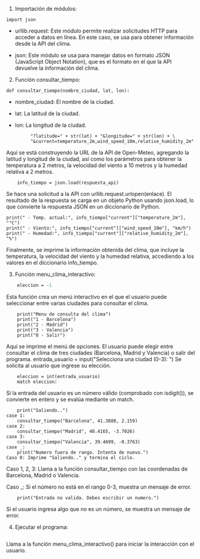 1) Importación de módulos:


``` import urllib.request
import json
```

- urllib.request: Este módulo permite realizar solicitudes HTTP para acceder a datos en línea. En este caso, se usa para obtener información desde la API del clima.


- json: Este módulo se usa para manejar datos en formato JSON (JavaScript Object Notation), que es el formato en el que la API devuelve la información del clima.


2) Función consultar_tiempo:


``` def consultar_tiempo(nombre_ciudad, lat, lon): ```


- nombre_ciudad: El nombre de la ciudad.

- lat: La latitud de la ciudad.

- lon: La longitud de la ciudad.


``` enlace = "https://api.open-meteo.com/v1/forecast" + \
         "?latitude=" + str(lat) + "&longitude=" + str(lon) + \
         "&current=temperature_2m,wind_speed_10m,relative_humidity_2m" 
```

Aquí se está construyendo la URL de la API de Open-Meteo, agregando la latitud y longitud de la ciudad, así como los parámetros para obtener la temperatura a 2 metros, la velocidad del viento a 10 metros y la humedad relativa a 2 metros.


``` with urllib.request.urlopen(enlace) as respuesta_api:
    info_tiempo = json.load(respuesta_api)
```

Se hace una solicitud a la API con urllib.request.urlopen(enlace). El resultado de la respuesta se carga en un objeto Python usando json.load, lo que convierte la respuesta JSON en un diccionario de Python.


``` print("Clima actual en " + nombre_ciudad + ":")
print(" - Temp. actual:", info_tiempo["current"]["temperature_2m"], "°C")
print(" - Viento:", info_tiempo["current"]["wind_speed_10m"], "km/h")
print(" - Humedad:", info_tiempo["current"]["relative_humidity_2m"], "%")
```

Finalmente, se imprime la información obtenida del clima, que incluye la temperatura, la velocidad del viento y la humedad relativa, accediendo a los valores en el diccionario info_tiempo.


3) Función menu_clima_interactivo:


``` def menu_clima_interactivo():
    eleccion = -1
```

Esta función crea un menú interactivo en el que el usuario puede seleccionar entre varias ciudades para consultar el clima.


``` while eleccion != 0:
    print("Menu de consulta del clima")
    print("1 - Barcelona")
    print("2 - Madrid")
    print("3 - Valencia")
    print("0 - Salir")
```

Aquí se imprime el menú de opciones. El usuario puede elegir entre consultar el clima de tres ciudades (Barcelona, Madrid y Valencia) o salir del programa.
entrada_usuario = input("Selecciona una ciudad (0-3): ")
Se solicita al usuario que ingrese su elección.


``` if entrada_usuario.isdigit():
    eleccion = int(entrada_usuario)
    match eleccion:
```
Si la entrada del usuario es un número válido (comprobado con isdigit()), se convierte en entero y se evalúa mediante un match.


``` case 0:
    print("Saliendo..")
case 1:
    consultar_tiempo("Barcelona", 41.3888, 2.159)
case 2:
    consultar_tiempo("Madrid", 40.4165, -3.7026)
case 3:
    consultar_tiempo("Valencia", 39.4699, -0.3763)
case _:
    print("Numero fuera de rango. Intenta de nuevo.")
Caso 0: Imprime "Saliendo.." y termina el ciclo.
```


Caso 1, 2, 3: Llama a la función consultar_tiempo con las coordenadas de Barcelona, Madrid o Valencia.


Caso _: Si el número no está en el rango 0-3, muestra un mensaje de error.


``` else:
    print("Entrada no valida. Debes escribir un numero.")
```

Si el usuario ingresa algo que no es un número, se muestra un mensaje de error.


4) Ejecutar el programa:

``` menu_clima_interactivo()
```
Llama a la función menu_clima_interactivo() para iniciar la interacción con el usuario.

